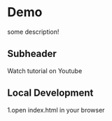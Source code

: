 # Demo

some description!

## Subheader

Watch tutorial on Youtube

## Local Development

1.open index.html in your browser